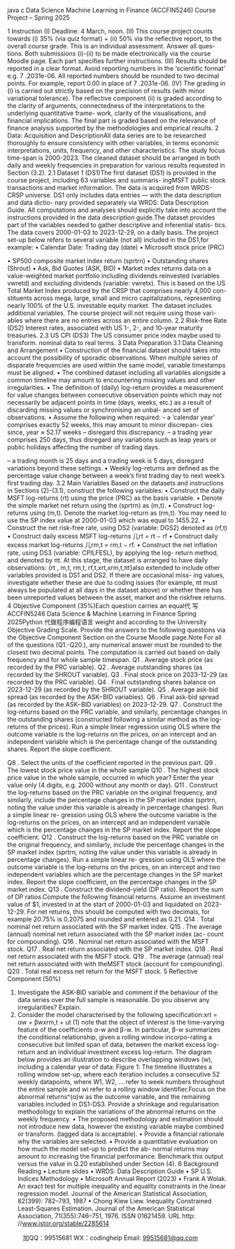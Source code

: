 java c
Data   Science    Machine   Learning   in   Finance   (ACCFIN5246)
Course Project – Spring 2025


1         Instruction
(I)    Deadline:   4 March, noon.
(II)    This   course   project   counts   towards   (i) 35%   (via   quiz   format)   +   (ii) 50%   via   the   reflective report,   to the   overall course   grade.    This is   an individual   assessment.    Answer   all   ques-   tions. Both   submissions (i)-(ii)   to   be   made   electronically   via   the   course   Moodle   page. Each   part specifies further instructions.
(III)    Results should be reported in a clear   format.   Avoid   reporting   numbers   in   the   ‘scientific   format’   e.g.         7   .2031e-06.      All   reported   numbers   should   be   rounded   to   two   decimal   points. For   example, report   0.00 in   place   of   7   .2031e-06.
(IV)    The   grading   in   (i)   is   carried   out   strictly   based   on   the   precision   of   results   (with   minor   variational   tolerance).    The   reflective   component   (ii)   is   graded   according   to   the   clarity   of arguments, connectedness of the interpretations to the underlying quantitative frame-   work,   clarity   of   the   visualisations,   and   financial   implications.    The   final   part   is   graded   based on the relevance of finance analysis supported   by the methodologies and empirical   results.
2         Data: Acquisition and DescriptionAll   data series are to be   researched   thoroughly   to   ensure   consistency with   other   variables,   in   terms   economic   interpretations,   units,   frequency,   and   other   characteristics.    The   study   focus   time-span   is   2000-2023.      The   cleaned   dataset   should   be   arranged   in   both   daily   and   weekly frequencies   in   preparation   for   various   results   requested   in   Section   (3.2).
2.1         Dataset 1   (DS1)The   first   dataset   (DS1) is   provided   in   the   course   project, including   63 variables   and   summaris-   ingMSFT public stock transactions and market information. The data is acquired from WRDS-   CRSP universe.   DS1 only includes data entries —   with   the   data   description   and   data   dictio-   nary provided separately via   WRDS: Data Description Guide.   All computations and analyses   should explicitly take into account the instructions provided in the data description guide.The   dataset   provides   part   of   the   variables   needed   to   gather   descriptive   and   inferential   statis-   tics.   The   data   covers   2000-01-03 to   2023-12-29, on a daily basis.   The project set-up below refers to several variable (not all) included in the DS1,for example:
•   Calendar Date: Trading day (date)
•   Microsoft   stock   price   (PRC)


•   SP500 composite market index return (sprtrn)
•   Outstanding shares (Shrout)
•   Ask, Bid   Quotes   (ASK, BID)
•   Market   index   returns   data   on   a   value-weighted   market   portfolio   including   dividends   reinvested (variables   vwretd)   and   excluding   dividends (variable: vwretx). This   is   based   on   the   US   Total   Market   Index   produced by   the   CRSP   that   comprises   nearly   4,000   con-   stituents   across   mega, large, small   and   micro   capitalizations, representing   nearly   100% of the   U.S. investable   equity   market.
The dataset includes   additional variables. The course project will not require using those vari-   ables   where   there   are   no   entries   across   an   entire   column.
2.2         Risk-free Rate (DS2)
Interest   rates, associated   with   US   1-, 2-, and   10-year   maturity   treasuries.
2.3         US   CPI   (DS3)
The US consumer price index maybe used to transform. nominal data to real terms.
3         Data Preparation
3.1         Data   Cleaning   and   Arrangement
•   Construction of the financial dataset should takes into account the possibility of sporadic   observations.    When   multiple   series   of   disparate   frequencies   are   used   within   the   same   model, variable timestamps must be aligned.
•   The combined dataset including all variables alongside a common timeline may amount   to encountering missing values and   other irregularities.
•   The definition of (daily) log-return provides a measurement for value changes between   consecutive   observation   points   which   may   not   necessarily   be   adjacent   points   in   time   (days,   weeks,   etc.)    as   a   result   of   discarding   missing values   or   synchronising   an   unbal-   anced   set   of   observations.
•   Assume the following when required:
–   a ‘calendar   year’ comprises   exactly   52 weeks, this   may   amount   to   minor   discrepan-   cies   since, year   ≈ 52.17 weeks   – disregard   this   discrepancy.
–   a   trading   year   comprises   250 days, thus   disregard   any   variations   such   as   leap   years or public holidays affecting the number of trading days.


–   a   trading   month   is   25 days and a   trading   week   is   5 days, disregard   variations   beyond   these settings.
•   Weekly   log-returns   are   defined   as   the   percentage   value   change   between   a   week’s   first   trading day to next week’s first   trading day.
3.2         Main   Variables
Based   on   the   datasets   and   instructions   in   Sections   (2)-(3.1), construct   the   following   variables:
•   Construct   the   daily   MSFT   log-returns   (rt) using   the   price   (PRC) as   the   basis   variable.
•   Denote   the   simple   market   net   return   using   the   (sprtrn) as   (m,t).
•   Construct   log-returns   using   (m,t). Denote   the   market   log-return   as   (rm,t). You   may   need to   use   the   SP   index   value   at   2000-01-03 which   was   equal   to   1455.22.
•   Construct   the   net   risk-free   rate, using   DS2 (variable: DGS2) denoted   as   (rf,t)
•   Construct   daily   excess   MSFT   log-returns   儿rt   = rt   − rf
•   Construct   daily   excess   market   log-returns   儿rm,t   = rm,t   − rf.
•   Construct   the   net   inflation   rate,   using   DS3   (variable:      CPILFESL), by   applying   the   log-   return   method, and   denoted   by   πt.
At   this   stage, the   dataset   is   arranged   to   have   daily   observations:   {rt   ,   m,t,   rm,t,   rf,t,xrt,xrm,t,πt}also   extended   to   include   other   variables   provided   is   DS1 and   DS2. If   there   are   occasional   miss-   ing   values,   investigate   whether   these   are   due   to   coding   issues   (for   example,   πt    must   always   be   populated   at   all   days   in   the   dataset   above)   or   whether   there   has been   unreported   values   between   the   asset, market   and   the   riskfree   returns.
4         Objective Component (35%)Each question carries an equal代 写ACCFIN5246 Data Science & Machine Learning in Finance Spring 2025Python
代做程序编程语言   weight and according to the   University Objective Grading   Scale.   Provide   the   answers   to   the   following   questions   via   the   Objective   Component   Section   on   the   Course Moodle page.Note       For   all   of   the   questions   (Q1.-Q20.),   any   numerical   answer   must   be   rounded   to   the   closest two decimal points.    The computation is carried   out based   on   daily   frequency   and   for   whole sample timespan.
Q1   .   Average   stock   price   (as   recorded   by   the   PRC   variable).
Q2   .   Average   outstanding   shares   (as   recorded   by   the   SHROUT   variable).   Q3 .   Final   stock   price   on   2023-12-29 (as   recorded   by   the   PRC   variable).
Q4 .   Final   outstanding   shares   balance   on   2023-12-29 (as   recorded   by   the   SHROUT   variable).   Q5   .   Average   ask-bid   spread   (as   recorded   by   the   ASK−BID   variables).
Q6   .   Final   ask-bid   spread   (as   recorded   by   the   ASK−BID   variables) on   2023-12-29.
Q7   .   Construct   the   log-returns   based   on   the   PRC   variable, and   similarly,   percentage   changes   in the outstanding shares   (constructed following a similar   method   as   the   log-returns   of the prices).   Run a simple linear regression using OLS   where   the   outcome   variable   is the log-returns on the prices, on an intercept and an independent variable which is   the   percentage   change   of   the   outstanding   shares. Report   the   slope   coefficient.


Q8   .   Select   the   units   of   the   coefficient   reported   in   the   previous   part.   Q9   .   The   lowest   stock   price   value   in   the   whole   sample
Q10   .   The   highest   stock   price   value   in   the   whole   sample, occurred   in   which   year?   Enter   the year   value   only   (4 digits, e.g. 2000 without   any   month   or   day).
Q11   .   Construct   the   log-returns based   on   the   PRC   variable   on   the   original   frequency,   and   similarly, include the percentage changes in the SP market index (sprtrn, noting the   value under   this variable is   already in   percentage   changes).    Run   a   simple   linear   re-   gression   using   OLS   where   the   outcome   variable   is   the   log-returns   on   the   prices,   on   an   intercept   and   an   independent   variable   which   is   the   percentage   changes   in   the   SP   market index. Report the slope coefficient.
Q12   .   Construct   the   log-returns based   on   the   PRC   variable   on   the   original   frequency,   and   similarly, include the percentage changes in the SP market index (sprtrn, noting the   value under   this variable is   already in   percentage   changes).    Run   a   simple   linear   re-   gression   using   OLS   where   the   outcome   variable   is   the   log-returns   on   the   prices,   on   an intercept and two independent variables which are   the   percentage   changes   in   the   SP   market   index. Report   the   slope   coefficient, on   the   percentage   changes   in   the   SP   market index.
Q13   .   Construct   the   dividend-yield   (DP   ratio). Report   the   sum   of   DP   ratios.Compute the following financial returns. Assume an investment value of $1, invested in at the   start   of   2000-01-03 and   liquidated   on   2023-12-29. For   net   returns, this   should   be   computed   with two   decimals, for   example   20.75% is   0.2075   and   rounded   and   entered   as   0.21.
Q14   .   Total   nominal   net   return   associated   with   the   SP   market   index.
Q15   .   The   average   (annual) nominal   net   return   associated   with   the   SP   market   index   (ac-   count for compounding).
Q16   .   Nominal   net   return   associated   with   the   MSFT   stock.
Q17   .   Real   net   return   associated   with   the   SP   market   index.   Q18   .   Real   net   return   associated   with   the   MSFT   stock.
Q19   .   The   average   (annual) real   net   return   associated   with   with   theMSFT   stock   (account   for compounding).
Q20 .   Total   real   excess   net   return   for   the   MSFT   stock.
5         Reflective Component (50%)
1.   Investigate the ASK-BID variable   and comment   if   the behaviour   of   the   data   series   over   the full sample is reasonable. Do you observe any irregularities? Explain.
2.   Consider the model characterised by the following specification:xrt               =       αw   +   βwxrm,t   +   ut                                                                                                                                                                                                (1)
note   that   the   object   of   interest   is   the   time-varying   feature   of   the   coefficients   α-w   and   β-w. In particular, β-w   summarizes the conditional relationship, given a   rolling window incorpo-rating a consecutive but limited span of data, between the market   excess   log-return   and   an individual investment excess log-return.   The diagram below provides an illustration   to describe overlapping windows (w), including a calendar year of data:
Figure 1:   The timeline illustrates a rolling window set-up, where each iteration includes a consecutive 52 weekly   datapoints, where W1, W2, ...   refer to week numbers throughout the entire sample and wi   refer to   a rolling window   identifier.Focus on the abnormal returns^(α)w    as the outcome variable,   and   the   remaining variables   included in DS1-DS3. Provide a shrinkage and regularisation methodology to explain the   variations of the abnormal returns on the weekly frequency.
•   The   proposed   methodology   and   estimation   should   not   introduce   new data,   however   the existing variable maybe combined or transform. (lagged data is acceptable).
•   Provide a financial rationale why the variables are selected.
•   Provide a quantitative evaluation on how much the model set-up to predict the ab-   normal   returns   may   amount   to   increasing   the   financial   performance.    Benchmark   this   output   versus   the   value   in   Q.20 established   under   Section   (4).
6         Background Reading
•   Lecture slides
•   WRDS: Data Description Guide
•   SP   U.S. Indices   Methodology
•   Microsoft   Annual   Report   (2023)
•   Frank   A   Wolak.    An   exact   test   for   multiple   inequality   and   equality   constraints   in   the   linear   regression   model.      Journal   of   the   American   Statistical   Association,   82(399):   782–793,   1987
•   Chong Kiew Liew.   Inequality Constrained Least-Squares   Estimation.      Journal of the   American   Statistical Association,   71(355):746–751,   1976.    ISSN   01621459.    URL http:   //www.jstor.org/stable/2285614







         
加QQ：99515681  WX：codinghelp  Email: 99515681@qq.com
